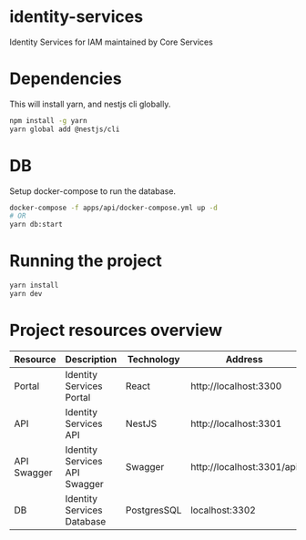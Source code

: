 # identity-services

Identity Services for IAM maintained by Core Services

# Dependencies

This will install yarn, and nestjs cli globally.

```bash
npm install -g yarn
yarn global add @nestjs/cli
```

# DB

Setup docker-compose to run the database.

```bash
docker-compose -f apps/api/docker-compose.yml up -d
# OR
yarn db:start
```

# Running the project

```bash
yarn install
yarn dev
```

# Project resources overview

| Resource    | Description                   | Technology  | Address                   |
| ----------- | ----------------------------- | ----------- | ------------------------- |
| Portal      | Identity Services Portal      | React       | http://localhost:3300     |
| API         | Identity Services API         | NestJS      | http://localhost:3301     |
| API Swagger | Identity Services API Swagger | Swagger     | http://localhost:3301/api |
| DB          | Identity Services Database    | PostgresSQL | localhost:3302            |
